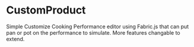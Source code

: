 

CustomProduct
============

Simple Customize Cooking Performance editor using Fabric.js that can put pan or pot on the performance to simulate. More features changable to extend. 

